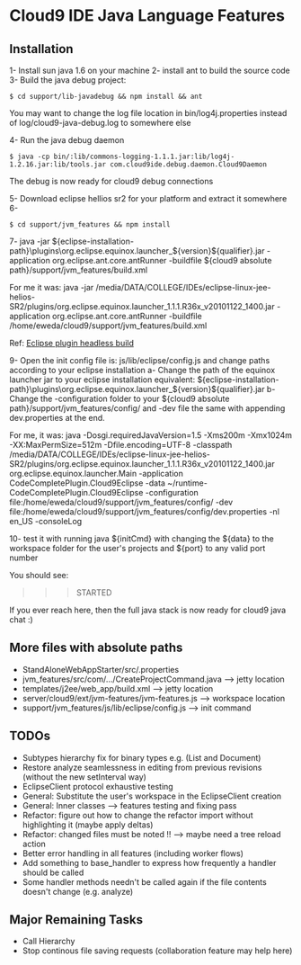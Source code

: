# Cloud9 IDE Java Language Features

## Installation

1- Install sun java 1.6 on your machine
2- install ant to build the source code
3- Build the java debug project:

    $ cd support/lib-javadebug && npm install && ant

You may want to change the log file location in bin/log4j.properties instead of log/cloud9-java-debug.log to somewhere else

4- Run the java debug daemon

    $ java -cp bin/:lib/commons-logging-1.1.1.jar:lib/log4j-1.2.16.jar:lib/tools.jar com.cloud9ide.debug.daemon.Cloud9Daemon

The debug is now ready for cloud9 debug connections

5- Download eclipse hellios sr2 for your platform and extract it somewhere
6-

    $ cd support/jvm_features && npm install

7- java -jar ${eclipse-installation-path}\plugins\org.eclipse.equinox.launcher_${version}${qualifier}.jar -application org.eclipse.ant.core.antRunner -buildfile ${cloud9 absolute path}/support/jvm_features/build.xml

For me it was:
java -jar /media/DATA/COLLEGE/IDEs/eclipse-linux-jee-helios-SR2/plugins/org.eclipse.equinox.launcher_1.1.1.R36x_v20101122_1400.jar -application org.eclipse.ant.core.antRunner -buildfile /home/eweda/cloud9/support/jvm_features/build.xml

Ref: [Eclipse plugin headless build](http://eclipse.dzone.com/articles/headless-build-beginners-part)

9- Open the init config file is: js/lib/eclipse/config.js and change paths according to your eclipse installation
a- Change the path of the equinox launcher jar to your eclipse installation equivalent:
${eclipse-installation-path}\plugins\org.eclipse.equinox.launcher_${version}${qualifier}.jar
b- Change the -configuration folder to your ${cloud9 absolute path}/support/jvm_features/config/ and -dev file the same with appending dev.properties at the end.

For me, it was:
java -Dosgi.requiredJavaVersion=1.5 -Xms200m -Xmx1024m -XX:MaxPermSize=512m -Dfile.encoding=UTF-8 -classpath /media/DATA/COLLEGE/IDEs/eclipse-linux-jee-helios-SR2/plugins/org.eclipse.equinox.launcher_1.1.1.R36x_v20101122_1400.jar org.eclipse.equinox.launcher.Main -application CodeCompletePlugin.Cloud9Eclipse -data ~/runtime-CodeCompletePlugin.Cloud9Eclipse -configuration file:/home/eweda/cloud9/support/jvm_features/config/ -dev file:/home/eweda/cloud9/support/jvm_features/config/dev.properties -nl en_US -consoleLog

10- test it with running
java ${initCmd} with changing the ${data} to the workspace folder for the user's projects and ${port} to any valid port number

You should see:
>>> STARTED

If you ever reach here, then the full java stack is now ready for cloud9 java chat :)


## More files with absolute paths
* StandAloneWebAppStarter/src/.properties
* jvm_features/src/com/.../CreateProjectCommand.java --> jetty location
* templates/j2ee/web_app/build.xml --> jetty location
* server/cloud9/ext/jvm-features/jvm-features.js --> workspace location
* support/jvm_features/js/lib/eclipse/config.js --> init command

## TODOs

* Subtypes hierarchy fix for binary types e.g. (List and Document)
* Restore analyze seamlessness in editing from previous revisions (without the new setInterval way)
* EclipseClient protocol exhaustive testing
* General: Substitute the user's workspace in the EclipseClient creation
* General: Inner classes --> features testing and fixing pass
* Refactor: figure out how to change the refactor import without highlighting it (maybe apply deltas)
* Refactor: changed files must be noted !! --> maybe need a tree reload action
* Better error handling in all features (including worker flows)
* Add something to base_handler to express how frequently a handler should be called
* Some handler methods needn't be called again if the file contents doesn't change (e.g. analyze)

## Major Remaining Tasks
* Call Hierarchy
* Stop continous file saving requests (collaboration feature may help here)